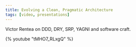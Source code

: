 ```yaml
---
title: Evolving a Clean, Pragmatic Architecture
tags: [video, presentations]
---
```


Victor Rentea on DDD, DRY, SRP, YAGNI and software craft.

{% youtube "tMHO7_RLxgQ" %}